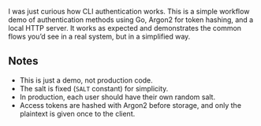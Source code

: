 I was just curious how CLI authentication works.
This is a simple workflow demo of authentication methods using Go, Argon2 for token hashing, and a local HTTP server.
It works as expected and demonstrates the common flows you’d see in a real system, but in a simplified way.

## Notes

- This is just a demo, not production code.
- The salt is fixed (`SALT` constant) for simplicity.
- In production, each user should have their own random salt.
- Access tokens are hashed with Argon2 before storage, and only the
  plaintext is given once to the client.

